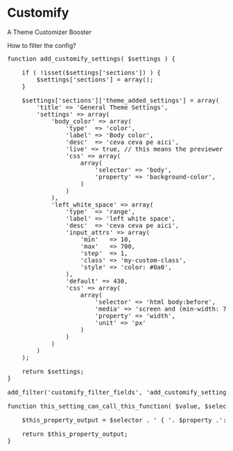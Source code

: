 Customify
========

A Theme Customizer Booster

How to filter the config?
<pre>
function add_customify_settings( $settings ) {

	if ( !isset($settings['sections']) ) {
		$settings['sections'] = array();
	}

	$settings['sections']['theme_added_settings'] = array(
		'title' => 'General Theme Settings',
		'settings' => array(
			'body_color' => array(
				'type'  => 'color',
				'label' => 'Body color',
				'desc'  => 'ceva ceva pe aici',
				'live' => true, // this means the previewer won't refresh
				'css' => array(
					array(
						'selector' => 'body',
						'property' => 'background-color',
					)
				)
			),
			'left_white_space' => array(
				'type'  => 'range',
				'label' => 'left white space',
				'desc'  => 'ceva ceva pe aici',
				'input_attrs' => array(
					'min'   => 10,
					'max'   => 700,
					'step'  => 1,
					'class' => 'my-custom-class',
					'style' => 'color: #0a0',
				),
				'default' => 430,
				'css' => array(
					array(
						'selector' => 'html body:before',
						'media' => 'screen and (min-width: 700px)',
						'property' => 'width',
						'unit' => 'px'
					)
				)
			)
		)
	);

	return $settings;
}

add_filter('customify_filter_fields', 'add_customify_settings', 10, 1 );

function this_setting_can_call_this_function( $value, $selector, $property, $unit ) {

	$this_property_output = $selector . ' { '. $property .': '. ( $value * 2 ) . $unit . "; } \n";

	return $this_property_output;
}

</pre>